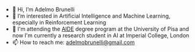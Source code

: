 - 👋 Hi, I’m Adelmo Brunelli
- 👀 I’m interested in Artificial Intelligence and Machine Learning, especially in Reinforcement Learning
- 🌱 I'm attending the [AIDE] degree program at the University of Pisa and now I'm currently a research student in AI at Imperial College, London 
- 📫 How to reach me: adelmobrunelli@gmail.com


<!---
squarcia/squarcia is a ✨ special ✨ repository because its `README.md` (this file) appears on your GitHub profile.
You can click the Preview link to take a look at your changes.
--->

 [AIDE]: <https://computer.ing.unipi.it/aide-lm>
